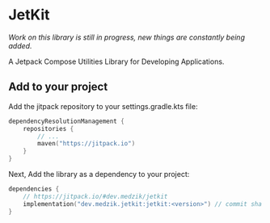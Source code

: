 # JetKit

*Work on this library is still in progress, new things are constantly being added.*

A Jetpack Compose Utilities Library for Developing Applications.

## Add to your project

Add the jitpack repository to your settings.gradle.kts file:

```kotlin
dependencyResolutionManagement {
    repositories {
        // ...
        maven("https://jitpack.io")
    }
}
```

Next, Add the library as a dependency to your project:

```kotlin
dependencies {
    // https://jitpack.io/#dev.medzik/jetkit
    implementation("dev.medzik.jetkit:jetkit:<version>") // commit sha or main-SNAPSHOT
}
```
